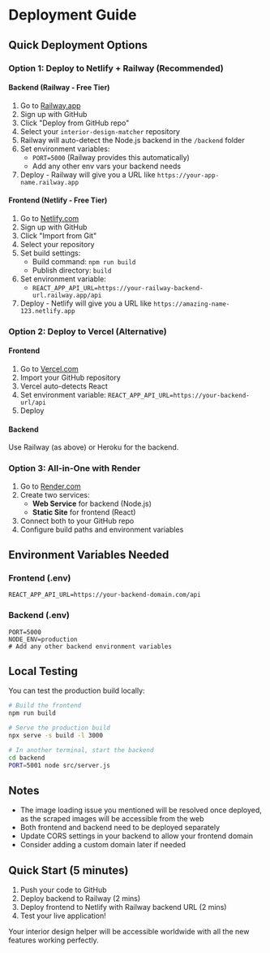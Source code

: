 # Deployment Guide

## Quick Deployment Options

### Option 1: Deploy to Netlify + Railway (Recommended)

#### Backend (Railway - Free Tier)
1. Go to [Railway.app](https://railway.app)
2. Sign up with GitHub
3. Click "Deploy from GitHub repo"
4. Select your `interior-design-matcher` repository
5. Railway will auto-detect the Node.js backend in the `/backend` folder
6. Set environment variables:
   - `PORT=5000` (Railway provides this automatically)
   - Add any other env vars your backend needs
7. Deploy - Railway will give you a URL like `https://your-app-name.railway.app`

#### Frontend (Netlify - Free Tier)
1. Go to [Netlify.com](https://netlify.com)
2. Sign up with GitHub
3. Click "Import from Git"
4. Select your repository
5. Set build settings:
   - Build command: `npm run build`
   - Publish directory: `build`
6. Set environment variable:
   - `REACT_APP_API_URL=https://your-railway-backend-url.railway.app/api`
7. Deploy - Netlify will give you a URL like `https://amazing-name-123.netlify.app`

### Option 2: Deploy to Vercel (Alternative)

#### Frontend
1. Go to [Vercel.com](https://vercel.com)
2. Import your GitHub repository
3. Vercel auto-detects React
4. Set environment variable: `REACT_APP_API_URL=https://your-backend-url/api`
5. Deploy

#### Backend
Use Railway (as above) or Heroku for the backend.

### Option 3: All-in-One with Render

1. Go to [Render.com](https://render.com)
2. Create two services:
   - **Web Service** for backend (Node.js)
   - **Static Site** for frontend (React)
3. Connect both to your GitHub repo
4. Configure build paths and environment variables

## Environment Variables Needed

### Frontend (.env)
```
REACT_APP_API_URL=https://your-backend-domain.com/api
```

### Backend (.env)
```
PORT=5000
NODE_ENV=production
# Add any other backend environment variables
```

## Local Testing

You can test the production build locally:

```bash
# Build the frontend
npm run build

# Serve the production build
npx serve -s build -l 3000

# In another terminal, start the backend
cd backend
PORT=5001 node src/server.js
```

## Notes

- The image loading issue you mentioned will be resolved once deployed, as the scraped images will be accessible from the web
- Both frontend and backend need to be deployed separately
- Update CORS settings in your backend to allow your frontend domain
- Consider adding a custom domain later if needed

## Quick Start (5 minutes)

1. Push your code to GitHub
2. Deploy backend to Railway (2 mins)
3. Deploy frontend to Netlify with Railway backend URL (2 mins)
4. Test your live application!

Your interior design helper will be accessible worldwide with all the new features working perfectly.